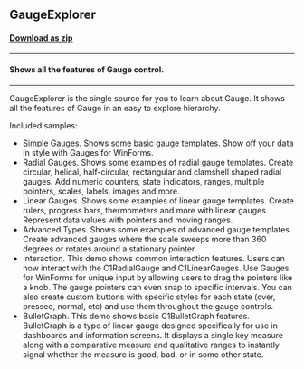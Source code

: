 ## GaugeExplorer
#### [Download as zip](https://grapecity.github.io/DownGit/#/home?url=https://github.com/GrapeCity/ComponentOne-WinForms-Samples/tree/master/Next\Gauge\CS\DashboardLayoutExplorer)
____
#### Shows all the features of Gauge control.
____
GaugeExplorer is the single source for you to learn about Gauge. 
It shows all the features of Gauge in an easy to explore hierarchy.

Included samples:

* Simple Gauges.
  Shows some basic gauge templates. Show off your data in style with Gauges for WinForms.
* Radial Gauges.
  Shows some examples of radial gauge templates. Create circular, helical, half-circular, rectangular and clamshell shaped radial gauges. Add numeric counters, state indicators, ranges, multiple pointers, scales, labels, images and more.
* Linear Gauges.
  Shows some examples of linear gauge templates. Create rulers, progress bars, thermometers and more with linear gauges. Represent data values with pointers and moving ranges.
* Advanced Types.
  Shows some examples of advanced gauge templates. Create advanced gauges where the scale sweeps more than 360 degrees or rotates around a stationary pointer.
* Interaction.
  This demo shows common interaction features. Users can now interact with the C1RadialGauge and C1LinearGauges. Use Gauges for WinForms for unique input by allowing users to drag the pointers like a knob. The gauge pointers can even snap to specific intervals. You can also create custom buttons with specific styles for each state (over, pressed, normal, etc) and use them throughout the gauge controls.
* BulletGraph.
  This demo shows basic C1BulletGraph features. BulletGraph is a type of linear gauge designed specifically for use in dashboards and information screens. It displays a single key measure along with a comparative measure and qualitative ranges to instantly signal whether the measure is good, bad, or in some other state.
